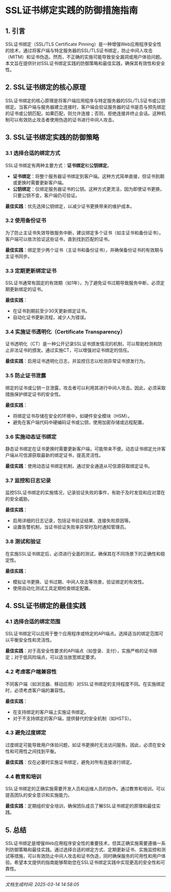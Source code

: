 # SSL证书绑定实践的防御措施指南

## 1. 引言

SSL证书绑定（SSL/TLS Certificate Pinning）是一种增强Web应用程序安全性的技术，通过将客户端与特定服务器的SSL/TLS证书绑定，防止中间人攻击（MITM）和证书伪造。然而，不正确的实施可能导致安全漏洞或用户体验问题。本文旨在提供针对SSL证书绑定实践的防御策略和最佳实践，确保其有效性和安全性。

## 2. SSL证书绑定的核心原理

SSL证书绑定的核心原理是将客户端应用程序与特定服务器的SSL/TLS证书或公钥绑定。当客户端与服务器建立连接时，客户端会验证服务器的证书是否与预先绑定的证书或公钥匹配。如果匹配，则允许连接；否则，拒绝连接并终止会话。这种机制可以有效防止攻击者使用伪造的证书进行中间人攻击。

## 3. SSL证书绑定实践的防御策略

### 3.1 选择合适的绑定方式

SSL证书绑定有两种主要方式：**证书绑定**和**公钥绑定**。

- **证书绑定**：将整个服务器证书绑定到客户端。这种方式简单直接，但证书到期或更换时需要更新客户端。
- **公钥绑定**：仅绑定服务器证书的公钥。这种方式更灵活，因为即使证书更换，只要公钥不变，客户端仍可验证。

**最佳实践**：优先选择公钥绑定，以减少证书更换带来的维护成本。

### 3.2 使用备份证书

为了防止主证书失效导致服务中断，建议绑定多个证书（如主证书和备份证书）。客户端可以依次验证这些证书，直到找到匹配的证书。

**最佳实践**：绑定至少两个证书（主证书和备份证书），并确保备份证书的有效期与主证书同步。

### 3.3 定期更新绑定证书

SSL证书通常有固定的有效期（如1年）。为了避免证书过期导致服务中断，必须定期更新绑定的证书。

**最佳实践**：
- 在证书到期前至少30天更新绑定证书。
- 自动化证书更新流程，减少人为错误。

### 3.4 实施证书透明化（Certificate Transparency）

证书透明化（CT）是一种公开记录SSL证书颁发情况的机制，可以帮助检测和防止非法证书的颁发。通过实施CT，可以增强对证书绑定的信任。

**最佳实践**：启用证书透明化日志，并监控日志以检测异常证书颁发行为。

### 3.5 防止证书泄露

绑定的证书或公钥一旦泄露，攻击者可以利用其进行中间人攻击。因此，必须采取措施保护绑定证书的安全性。

**最佳实践**：
- 将绑定证书存储在安全的环境中，如硬件安全模块（HSM）。
- 避免在客户端代码中硬编码证书或公钥，使用加密存储或远程配置。

### 3.6 实施动态证书绑定

静态证书绑定在证书更换时需要更新客户端，可能带来不便。动态证书绑定允许客户端从可信源获取最新的绑定证书，提高灵活性。

**最佳实践**：使用动态证书绑定机制，通过安全通道从可信源获取绑定证书。

### 3.7 监控和日志记录

监控SSL证书绑定的实施情况，记录验证失败的事件，有助于及时发现和应对潜在的安全威胁。

**最佳实践**：
- 启用详细的日志记录，包括证书验证结果、连接失败原因等。
- 设置告警机制，当证书验证失败率异常时及时通知管理员。

### 3.8 测试和验证

在实施SSL证书绑定后，必须进行全面的测试，确保其在不同场景下的正确性和稳定性。

**最佳实践**：
- 模拟证书更换、证书过期、中间人攻击等场景，验证绑定的有效性。
- 使用自动化测试工具定期检查绑定配置。

## 4. SSL证书绑定的最佳实践

### 4.1 选择合适的绑定范围

SSL证书绑定可以应用于整个应用程序或特定的API端点。选择适当的绑定范围可以平衡安全性和灵活性。

**最佳实践**：对于高安全性要求的API端点（如登录、支付），实施严格的证书绑定；对于低风险端点，可以适当放宽绑定要求。

### 4.2 考虑客户端兼容性

不同客户端（如浏览器、移动应用）对SSL证书绑定的支持程度不同。在实施绑定时，必须考虑客户端的兼容性。

**最佳实践**：
- 在支持绑定的客户端上实施证书绑定。
- 对于不支持绑定的客户端，提供替代的安全机制（如HSTS）。

### 4.3 避免过度绑定

过度绑定可能导致用户体验问题，如证书更换时无法访问服务。因此，必须在安全性和可用性之间找到平衡。

**最佳实践**：仅在必要时实施证书绑定，避免对所有连接进行绑定。

### 4.4 教育和培训

SSL证书绑定的正确实施需要开发人员和运维人员的协作。通过教育和培训，可以提高团队的安全意识和实施能力。

**最佳实践**：定期组织安全培训，确保团队成员了解SSL证书绑定的原理和最佳实践。

## 5. 总结

SSL证书绑定是增强Web应用程序安全性的重要技术，但其正确实施需要遵循一系列防御策略和最佳实践。通过选择合适的绑定方式、定期更新证书、实施监控和测试等措施，可以有效防止中间人攻击和证书伪造，同时确保服务的可用性和用户体验。希望本文提供的指南能够帮助您在SSL证书绑定实践中实现更高的安全性和可靠性。

---

*文档生成时间: 2025-03-14 14:58:05*
